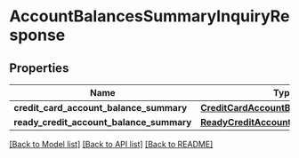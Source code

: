 # AccountBalancesSummaryInquiryResponse

## Properties
Name | Type | Description | Notes
------------ | ------------- | ------------- | -------------
**credit_card_account_balance_summary** | [**CreditCardAccountBalanceSummary**](CreditCardAccountBalanceSummary.md) |  | [optional] 
**ready_credit_account_balance_summary** | [**ReadyCreditAccountBalanceSummary**](ReadyCreditAccountBalanceSummary.md) |  | [optional] 

[[Back to Model list]](../README.md#documentation-for-models) [[Back to API list]](../README.md#documentation-for-api-endpoints) [[Back to README]](../README.md)


